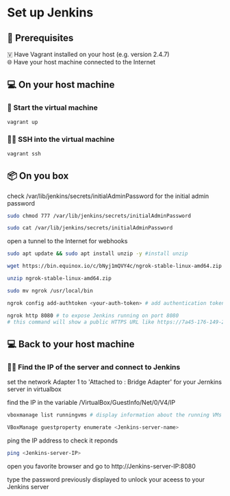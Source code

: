 # Set up Jenkins


## 📜 Prerequisites
🇻 Have Vagrant installed on your host (e.g. version 2.4.7)\
🌐 Have your host machine connected to the Internet


## 💻 On your host machine

### 🚀 Start the virtual machine
```bash
vagrant up
```

### 👨‍💻 SSH into the virtual machine
```bash
vagrant ssh
```


## 📦 On you box

check /var/lib/jenkins/secrets/initialAdminPassword for the initial admin password
```bash
sudo chmod 777 /var/lib/jenkins/secrets/initialAdminPassword

sudo cat /var/lib/jenkins/secrets/initialAdminPassword
```
open a tunnel to the Internet for webhooks
```bash
sudo apt update && sudo apt install unzip -y #install unzip

wget https://bin.equinox.io/c/bNyj1mQVY4c/ngrok-stable-linux-amd64.zip # download the .zip file from the web

unzip ngrok-stable-linux-amd64.zip

sudo mv ngrok /usr/local/bin

ngrok config add-authtoken <your-auth-token> # add authentication token

ngrok http 8080 # to expose Jenkins running on port 8080
# this command will show a public HTTPS URL like https://7a45-176-149-217-153.ngrok-free.app/
```

## 💻 Back to your host machine

### 🤵🏻 Find the IP of the server and connect to Jenkins

set the network Adapter 1 to 'Attached to : Bridge Adapter' for your Jernkins server in virtualbox

find the IP in the variable /VirtualBox/GuestInfo/Net/0/V4/IP

```bash
vboxmanage list runningvms # display information about the running VMs

VBoxManage guestproperty enumerate <Jenkins-server-name>
```

ping the IP address to check it reponds
```bash
ping <Jenkins-server-IP>
```

open you favorite browser and go to http://Jenkins-server-IP:8080

type the password previously displayed to unlock your aceess to your Jenkins server

